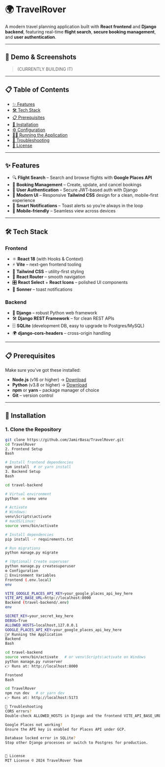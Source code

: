 # 🌍 TravelRover

A modern travel planning application built with **React frontend** and **Django backend**, featuring real-time **flight search**, **secure booking management**, and **user authentication**.  

---

## 📸 Demo & Screenshots

>(CURRENTLY BUILDING IT)

---

## 📋 Table of Contents

- [✨ Features](#-features)  
- [🛠 Tech Stack](#-tech-stack)  
- [📋 Prerequisites](#-prerequisites)  
- [🚀 Installation](#-installation)  
- [⚙️ Configuration](#-configuration)  
- [🏃‍♂️ Running the Application](#-running-the-application)  
- [🐛 Troubleshooting](#-troubleshooting)  
- [📜 License](#-license)  

---

## ✨ Features

- 🔍 **Flight Search** – Search and browse flights with **Google Places API**  
- 📅 **Booking Management** – Create, update, and cancel bookings  
- 👤 **User Authentication** – Secure JWT-based auth with Django  
- 🎨 **Modern UI** – Responsive **Tailwind CSS** design for a clean, mobile-first experience  
- 🔔 **Smart Notifications** – Toast alerts so you’re always in the loop  
- 📱 **Mobile-friendly** – Seamless view across devices  

---

## 🛠 Tech Stack

### Frontend
- ⚛️ **React 18** (with Hooks & Context)  
- ⚡ **Vite** – next-gen frontend tooling  
- 🎨 **Tailwind CSS** – utility-first styling  
- 🧭 **React Router** – smooth navigation  
- 🎛️ **React Select** + **React Icons** – polished UI components  
- 🔔 **Sonner** – toast notifications  

### Backend
- 🐍 **Django** – robust Python web framework  
- 🛠 **Django REST Framework** – for clean REST APIs  
- 🗄 **SQLite** (development DB, easy to upgrade to Postgres/MySQL)  
- 🌍 **django-cors-headers** – cross-origin handling  

---

## 📋 Prerequisites

Make sure you’ve got these installed:  

- **Node.js** (v16 or higher) → [Download](https://nodejs.org/)  
- **Python** (v3.8 or higher) → [Download](https://www.python.org/)  
- **npm** or **yarn** – package manager of choice  
- **Git** – version control  

---

## 🚀 Installation

### 1. Clone the Repository

```bash
git clone https://github.com/JamirBasa/TravelRover.git
cd TravelRover
2. Frontend Setup
Bash

# Install frontend dependencies
npm install  # or yarn install
3. Backend Setup
Bash

cd travel-backend

# Virtual environment
python -m venv venv

# Activate
# Windows:
venv\Scripts\activate
# macOS/Linux:
source venv/bin/activate

# Install dependencies
pip install -r requirements.txt

# Run migrations
python manage.py migrate

# (Optional) Create superuser
python manage.py createsuperuser
⚙️ Configuration
🔐 Environment Variables
Frontend (.env.local)
env

VITE_GOOGLE_PLACES_API_KEY=your_google_places_api_key_here
VITE_API_BASE_URL=http://localhost:8000
Backend (travel-backend/.env)
env

SECRET_KEY=your_secret_key_here
DEBUG=True
ALLOWED_HOSTS=localhost,127.0.0.1
GOOGLE_PLACES_API_KEY=your_google_places_api_key_here
🏃‍♂️ Running the Application
Backend
Bash

cd travel-backend
source venv/bin/activate   # or venv\Scripts\activate on Windows
python manage.py runserver
👉 Runs at: http://localhost:8000

Frontend
Bash

cd TravelRover
npm run dev   # or yarn dev
👉 Runs at: http://localhost:5173

🐛 Troubleshooting
CORS errors?
Double-check ALLOWED_HOSTS in Django and the frontend VITE_API_BASE_URL.

Google Places not working?
Ensure the API key is enabled for Places API under GCP.

Database locked error in SQLite?
Stop other Django processes or switch to Postgres for production.


📜 License
MIT License © 2024 TravelRover Team



